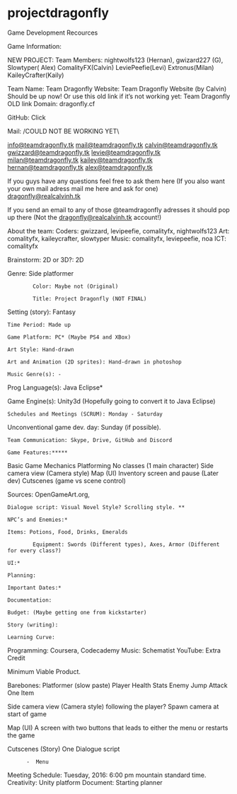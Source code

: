 # projectdragonfly
Game Development Recources

Game Information:

NEW PROJECT:
Team Members: nightwolfs123 (Hernan), gwizard227 (G), Slowtyper( Alex)  ComalityFX(Calvin) LeviePeefie(Levi) Extronus(Milan) KaileyCrafter(Kaily)

Team Name: Team Dragonfly
Website: Team Dragonfly Website (by Calvin) Should be up now!
Or use this old link if it’s not working yet: Team Dragonfly OLD link
Domain: dragonfly.cf

GitHub: Click

Mail: /COULD NOT BE WORKING YET\

info@teamdragonfly.tk
mail@teamdragonfly.tk
calvin@teamdragonfly.tk
gwizzard@teamdragonfly.tk
levie@teamdragonfly.tk
milan@teamdragonfly.tk
kailey@teamdragonfly.tk
hernan@teamdragonfly.tk
alex@teamdragonfly.tk

If you guys have any questions feel free to ask them here
(If you also want your own mail adress mail me here and ask for one)
dragonfly@realcalvinh.tk

If you send an email to any of those @teamdragonfly adresses it should pop up there
(Not the dragonfly@realcalvinh.tk account!)

About the team:
Coders: gwizzard, levipeefie, comalityfx, nightwolfs123
Art: comalityfx, kaileycrafter, slowtyper
Music: comalityfx, leviepeefie, noa
ICT: comalityfx










Brainstorm:
2D or 3D?: 2D

Genre: Side platformer

            Color: Maybe not (Original)

            Title: Project Dragonfly (NOT FINAL)

Setting (story): Fantasy
	
	Time Period: Made up

	Game Platform: PC* (Maybe PS4 and XBox)

	Art Style: Hand-drawn

	Art and Animation (2D sprites): Hand-drawn in photoshop
	
	Music Genre(s): -
	
Prog Language(s): Java Eclipse*

Game Engine(s): Unity3d (Hopefully going to convert it to Java Eclipse)
	
	Schedules and Meetings (SCRUM): Monday - Saturday 

 Unconventional game dev. day: Sunday (if possible). 
	
	Team Communication: Skype, Drive, GitHub and Discord
	
	Game Features:*****
Basic Game Mechanics
Platforming
No classes (1 main character)
Side camera view (Camera style)
Map (UI)
Inventory screen and pause (Later dev)
Cutscenes (game vs scene control) 

Sources: OpenGameArt.org, 

	Dialogue script: Visual Novel Style? Scrolling style. **
	
	NPC’s and Enemies:*
	
	Items: Potions, Food, Drinks, Emeralds
 
            Equipment: Swords (Different types), Axes, Armor (Different for every class?)

	UI:*
	
	Planning:
	
	Important Dates:*
	
	Documentation: 
	
	Budget: (Maybe getting one from kickstarter)

	Story (writing): 
	
	Learning Curve:	
Programming: Coursera, Codecademy
Music: Schematist
YouTube: Extra Credit 


Minimum Viable Product. 

Barebones:
Platformer (slow paste)
			Player 
Health 
Stats 
			Enemy 
			Jump
			Attack 
One Item
		
Side camera view (Camera style) following the player?
		Spawn camera at start of game
 
Map (UI)
		A screen with two buttons that leads to either the menu or restarts the game

Cutscenes (Story) 
	 	One Dialogue script 

	      -  Menu  
Meeting Schedule:
	Tuesday, 2016: 6:00 pm mountain standard time.
Creativity: Unity platform
Document: Starting planner





